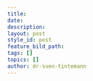 ```yaml
---
title:
date:
description:
layout: post
style_id: post
feature_bild_path:
tags: []
topics: []
author: dr-sven-tintemann
---
```

